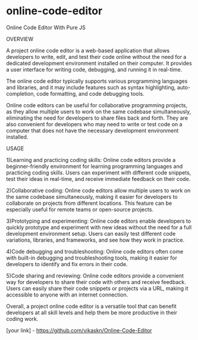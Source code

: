 # online-code-editor
Online Code Editor With Pure JS



OVERVIEW



A project online code editor is a web-based application that allows developers to write, edit, and test their code online without the need for a dedicated development environment installed on their computer. It provides a user interface for writing code, debugging, and running it in real-time.

The online code editor typically supports various programming languages and libraries, and it may include features such as syntax highlighting, auto-completion, code formatting, and code debugging tools.

Online code editors can be useful for collaborative programming projects, as they allow multiple users to work on the same codebase simultaneously, eliminating the need for developers to share files back and forth. They are also convenient for developers who may need to write or test code on a computer that does not have the necessary development environment installed.

USAGE



1)Learning and practicing coding skills: Online code editors provide a beginner-friendly environment for learning programming languages and practicing coding skills. Users can experiment with different code snippets, test their ideas in real-time, and receive immediate feedback on their code.




2)Collaborative coding: Online code editors allow multiple users to work on the same codebase simultaneously, making it easier for developers to collaborate on projects from different locations. This feature can be especially useful for remote teams or open-source projects.




3)Prototyping and experimenting: Online code editors enable developers to quickly prototype and experiment with new ideas without the need for a full development environment setup. Users can easily test different code variations, libraries, and frameworks, and see how they work in practice.




4)Code debugging and troubleshooting: Online code editors often come with built-in debugging and troubleshooting tools, making it easier for developers to identify and fix errors in their code.




5)Code sharing and reviewing: Online code editors provide a convenient way for developers to share their code with others and receive feedback. Users can easily share their code snippets or projects via a URL, making it accessible to anyone with an internet connection.




Overall, a project online code editor is a versatile tool that can benefit developers at all skill levels and help them be more productive in their coding work.





[your link] - https://github.com/vikaskn/Online-Code-Editor



